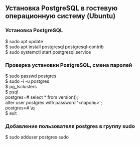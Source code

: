 ## Установка PostgreSQL в гостевую операционную систему (Ubuntu) ##

### Установка PostgreSQL ###
$ sudo apt update  
$ sudo apt install postgresql postgresql-contrib  
$ sudo systemctl start postgresql.service  

### Проверка установки PostgreSQL, смена паролей ###
$ sudo passwd postgres  
$ sudo -i -u postgres  
$ pg_lsclusters  
$ psql  
postgres=# select * from version();  
alter user postgres with password '<пароль>';  
postgres=# \q  
$ exit  

### Добавление пользователя postgres в группу sudo ###
$ sudo adduser postgres sudo  
